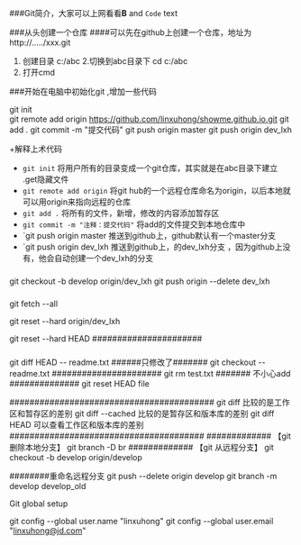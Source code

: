  



 
 
 
###Git简介，大家可以上网看看**B** and     `Code` text

###从头创建一个仓库
####可以先在github上创建一个仓库，地址为http://...../xxx.git
1. 创建目录 c:/abc
2.切换到abc目录下 cd c:/abc
3. 打开cmd

###开始在电脑中初始化git ,增加一些代码

git init     
git remote add origin https://github.com/linxuhong/showme.github.io.git
git add .
git commit -m "提交代码"
git push   origin master
git push origin  dev_lxh

+解释上术代码
 + `git init` 将用户所有的目录变成一个git仓库，其实就是在abc目录下建立 .get隐藏文件
 + `git remote add origin` 将git hub的一个远程仓库命名为origin，以后本地就可以用origin来指向远程的仓库 
 + `git add .`   将所有的文件，新增，修改的内容添加暂存区
 + `git commit -m "注释：提交代码"`   将add的文件提交到本地仓库中
 + `git push   origin master    推送到github上，github默认有一个master分支
 + `git push   origin dev_lxh    推送到github上，的dev_lxh分支 ，因为github上没有，他会自动创建一个dev_lxh的分支
 
 
##### 

git checkout -b develop origin/dev_lxh
git push origin --delete dev_lxh
  
###
git fetch --all


git reset --hard origin/dev_lxh

git reset --hard HEAD
###################### 



### 
git diff HEAD -- readme.txt 
######只修改了#######
git checkout -- readme.txt
######################
git rm test.txt 
####### 不小心add ##############
git reset HEAD  file

#########################################
git diff 比较的是工作区和暂存区的差别
git diff --cached 比较的是暂存区和版本库的差别
git diff HEAD 可以查看工作区和版本库的差别
#######################################
############# 【git 删除本地分支】
git branch -D br
############# 【git 从远程分支】
git checkout -b develop origin/develop

########重命名远程分支
git push --delete origin develop
git branch -m develop develop_old



Git global setup

git config --global user.name "linxuhong"
git config --global user.email "linxuhong@jd.com"
 
 

  

